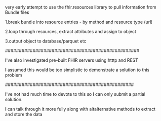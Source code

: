 very early attempt to use the fhir.resources library to pull information from Bundle files

1.break bundle into resource entries - by method and resource type (url)

2.loop through resources, extract attributes and assign to object

3.output object to database/parquet etc


#################################################

I've also investigated pre-built FHIR servers using htttp and REST 

I assumed this would be too simplistic to demonstrate a solution to this problem

###############################################

I've not had much time to devote to this so I can only submit a partial solution. 

I can talk through it more fully along with altalternative methods to extract and store the data 